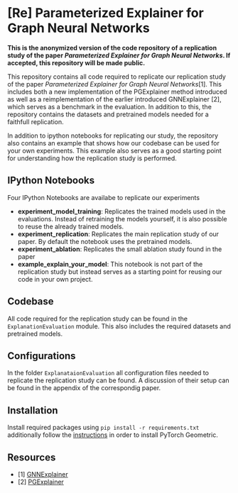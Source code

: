 # [Re] Parameterized Explainer for Graph Neural Networks
**This is the anonymized version of the code repository of a replication study of the paper _Parameterized Explainer for Graph Neural Networks_. If accepted, this repository will be made public.**

This repository contains all code required to replicate our replication study of the paper _Parameterized Explainer for Graph Neural Networks_[1]. This includes both a new implementation of the PGExplainer method introduced as well as a reimplementation of the earlier introduced GNNExplainer [2], which serves as a benchmark in the evaluation. In addition to this, the repository contains the datasets and pretrained models needed for a faithfull replication.

In addition to ipython notebooks for replicating our study, the repository also contains an example that shows how our codebase can be used for your own experiments. This example also serves as a good starting point for understanding how the replication study is performed.

## IPython Notebooks
Four IPython Notebooks are availabe to replicate our experiments

- **experiment_model_training**: Replicates the trained models used in the evaluations. Instead of retraining the models yourself, it is also possible to reuse the already trained models.
- **experiment_replication**: Replicates the main replication study of our paper. By default the notebook uses the pretrained models.
- **experiment_ablation**: Replicates the small ablation study found in the paper
- **example_explain_your_model**: This notebook is not part of the replication study but instead serves as a starting point for reusing our code in your own project.

## Codebase
All code required for the replication study can be found in the `ExplanationEvaluation` module. This also includes the required datasets and pretrained models.

## Configurations
In the folder `ExplanataionEvaluation` all configuration files needed to replicate the replication study can be found. A discussion of their setup can be found in the appendix of the correspondig paper.


## Installation
Install required packages using
```pip install -r requirements.txt```
additionally follow the [instructions](https://pytorch-geometric.readthedocs.io/en/latest/notes/installation.html) in order to install PyTorch Geometric.


## Resources
- [1] [GNNExplainer](https://arxiv.org/pdf/1903.03894.pdf)
- [2] [PGExplainer](https://arxiv.org/pdf/2011.04573.pdf)
